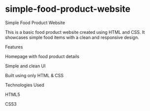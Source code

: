 # simple-food-product-website

Simple Food Product Website

This is a basic food product website created using HTML and CSS.
It showcases simple food items with a clean and responsive design.

Features

Homepage with food product details

Simple and clean UI

Built using only HTML & CSS


Technologies Used

HTML5

CSS3
